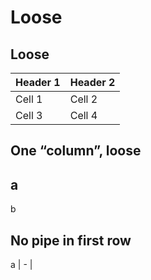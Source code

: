 # Loose

## Loose

Header 1 | Header 2
-------- | --------
Cell 1   | Cell 2
Cell 3   | Cell 4

## One “column”, loose

a
-
b

## No pipe in first row

a
| - |

